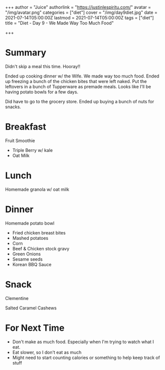 +++
author = "Juice"
authorlink = "https://justinlespiritu.com/"
avatar = "/img/avatar.png"
categories = ["diet"]
cover = "/img/day9diet.jpg"
date = 2021-07-14T05:00:00Z
lastmod = 2021-07-14T05:00:00Z
tags = ["diet"]
title = "Diet - Day 9 - We Made Way Too Much Food"

+++
# Summary

Didn't skip a meal this time.  Hooray!!

Ended up cooking dinner w/ the Wife.  We made way too much food.  Ended up freezing a bunch of the chicken bites that were left naked.  Put the leftovers in a bunch of Tupperware  as premade meals.  Looks like I'll be having potato bowls for a few days.

Did have to go to the grocery store.  Ended up buying a bunch of nuts for snacks.

# Breakfast

Fruit Smoothie

* Triple Berry w/ kale
* Oat Milk

# Lunch

Homemade granola w/ oat milk

# Dinner

Homemade potato bowl

* Fried chicken breast bites
* Mashed potatoes
* Corn
* Beef & Chicken stock gravy
* Green Onions
* Sesame seeds
* Korean BBQ Sauce

# Snack

Clementine

Salted Caramel Cashews

# For Next Time

* Don't make as much food.  Especially when I'm trying to watch what I eat.
* Eat slower, so I don't eat as much
* Might need to start counting calories or something to help keep track of stuff